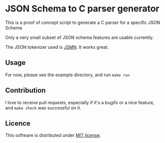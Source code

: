 JSON Schema to C parser generator
=================================

This is a proof of concept script to generate a C parser for a specific JSON Schema

Only a very small subset of JSON schema features are usable currently.

The JSON tokenizer used is [JSMN](https://github.com/zserge/jsmn). It works great.

Usage
-----

For now, please see the example directory, and run `make run`

Contribution
------------

I love to receive pull requests, especially if it's a bugifx or a nice feature, and `make check` was successful on it.

Licence
-------

This software is distributed under [MIT license](http://www.opensource.org/licenses/mit-license.php).
